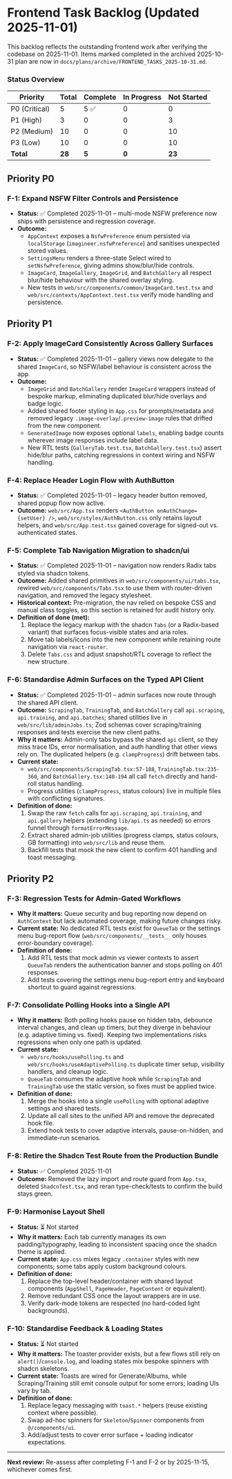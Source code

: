 # Frontend Task Backlog (Updated 2025-11-01)

This backlog reflects the outstanding frontend work after verifying the codebase on 2025-11-01. Items marked completed in the archived 2025-10-31 plan are now in `docs/plans/archive/FRONTEND_TASKS_2025-10-31.md`.

### Status Overview

| Priority | Total | Complete | In Progress | Not Started |
|----------|-------|----------|-------------|-------------|
| P0 (Critical) | 5 | 5 ✅ | 0 | 0 |
| P1 (High) | 3 | 0 | 0 | 3 |
| P2 (Medium) | 10 | 0 | 0 | 10 |
| P3 (Low) | 10 | 0 | 0 | 10 |
| **Total** | **28** | **5** | **0** | **23** |

## Priority P0

### F-1: Expand NSFW Filter Controls and Persistence
- **Status:** ✅ Completed 2025-11-01 – multi-mode NSFW preference now ships with persistence and regression coverage.
- **Outcome:**
  - `AppContext` exposes a `NsfwPreference` enum persisted via `localStorage` (`imagineer.nsfwPreference`) and sanitises unexpected stored values.
  - `SettingsMenu` renders a three-state Select wired to `setNsfwPreference`, giving admins show/blur/hide controls.
  - `ImageCard`, `ImageGallery`, `ImageGrid`, and `BatchGallery` all respect blur/hide behaviour with the shared overlay styling.
  - New tests in `web/src/components/common/ImageCard.test.tsx` and `web/src/contexts/AppContext.test.tsx` verify mode handling and persistence.

## Priority P1

### F-2: Apply ImageCard Consistently Across Gallery Surfaces
- **Status:** ✅ Completed 2025-11-01 – gallery views now delegate to the shared `ImageCard`, so NSFW/label behaviour is consistent across the app.
- **Outcome:**
  - `ImageGrid` and `BatchGallery` render `ImageCard` wrappers instead of bespoke markup, eliminating duplicated blur/hide overlays and badge logic.
  - Added shared footer styling in `App.css` for prompts/metadata and removed legacy `.image-overlay`/`.preview-image` rules that drifted from the new component.
  - `GeneratedImage` now exposes optional `labels`, enabling badge counts wherever image responses include label data.
  - New RTL tests (`GalleryTab.test.tsx`, `BatchGallery.test.tsx`) assert hide/blur paths, catching regressions in context wiring and NSFW handling.

### F-4: Replace Header Login Flow with AuthButton
- **Status:** ✅ Completed 2025-11-01 – legacy header button removed, shared popup flow now active.
- **Outcome:** `web/src/App.tsx` renders `<AuthButton onAuthChange={setUser} />`, `web/src/styles/AuthButton.css` only retains layout helpers, and `web/src/App.test.tsx` gained coverage for signed-out vs. authenticated states.

### F-5: Complete Tab Navigation Migration to shadcn/ui
- **Status:** ✅ Completed 2025-11-01 – navigation now renders Radix tabs styled via shadcn tokens.
- **Outcome:** Added shared primitives in `web/src/components/ui/tabs.tsx`, rewired `web/src/components/Tabs.tsx` to use them with router-driven navigation, and removed the legacy stylesheet.
- **Historical context:** Pre-migration, the nav relied on bespoke CSS and manual class toggles, so this section is retained for audit history only.
- **Definition of done (met):**
  1. Replace the legacy markup with the shadcn `Tabs` (or a Radix-based variant) that surfaces focus-visible states and aria roles.
  2. Move tab labels/icons into the new component while retaining route navigation via `react-router`.
  3. Delete `Tabs.css` and adjust snapshot/RTL coverage to reflect the new structure.

### F-6: Standardise Admin Surfaces on the Typed API Client
- **Status:** ✅ Completed 2025-11-01 – admin surfaces now route through the shared API client.
- **Outcome:** `ScrapingTab`, `TrainingTab`, and `BatchGallery` call `api.scraping`, `api.training`, and `api.batches`; shared utilities live in `web/src/lib/adminJobs.ts`; Zod schemas cover scraping/training responses and tests exercise the new client paths.
- **Why it matters:** Admin-only tabs bypass the shared `api` client, so they miss trace IDs, error normalisation, and auth handling that other views rely on. The duplicated helpers (e.g. `clampProgress`) drift between tabs.
- **Current state:**
  - `web/src/components/ScrapingTab.tsx:57-188`, `TrainingTab.tsx:235-360`, and `BatchGallery.tsx:140-194` all call `fetch` directly and hand-roll status handling.
  - Progress utilities (`clampProgress`, status colours) live in multiple files with conflicting signatures.
- **Definition of done:**
  1. Swap the raw `fetch` calls for `api.scraping`, `api.training`, and `api.gallery` helpers (extending `lib/api.ts` as needed) so errors funnel through `formatErrorMessage`.
  2. Extract shared admin-job utilities (progress clamps, status colours, GB formatting) into `web/src/lib` and reuse them.
  3. Backfill tests that mock the new client to confirm 401 handling and toast messaging.

## Priority P2

### F-3: Regression Tests for Admin-Gated Workflows
- **Why it matters:** Queue security and bug reporting now depend on `AuthContext` but lack automated coverage, making future changes risky.
- **Current state:** No dedicated RTL tests exist for `QueueTab` or the settings menu bug-report flow (`web/src/components/__tests__` only houses error-boundary coverage).
- **Definition of done:**
  1. Add RTL tests that mock admin vs viewer contexts to assert `QueueTab` renders the authentication banner and stops polling on 401 responses.
  2. Add tests covering the settings menu bug-report entry and keyboard shortcut to guard against regressions.

### F-7: Consolidate Polling Hooks into a Single API
- **Why it matters:** Both polling hooks pause on hidden tabs, debounce interval changes, and clean up timers, but they diverge in behaviour (e.g. adaptive timing vs. fixed). Keeping two implementations risks regressions when only one path is updated.
- **Current state:**
  - `web/src/hooks/usePolling.ts` and `web/src/hooks/useAdaptivePolling.ts` duplicate timer setup, visibility handlers, and cleanup logic.
  - `QueueTab` consumes the adaptive hook while `ScrapingTab` and `TrainingTab` use the static version, so fixes must be applied twice.
- **Definition of done:**
  1. Merge the hooks into a single `usePolling` with optional adaptive settings and shared tests.
  2. Update all call sites to the unified API and remove the deprecated hook file.
  3. Extend hook tests to cover adaptive intervals, pause-on-hidden, and immediate-run scenarios.

### F-8: Retire the Shadcn Test Route from the Production Bundle
- **Status:** ✅ Completed 2025-11-01
- **Outcome:** Removed the lazy import and route guard from `App.tsx`, deleted `ShadcnTest.tsx`, and reran type-check/tests to confirm the build stays green.


### F-9: Harmonise Layout Shell
- **Status:** ⏳ Not started
- **Why it matters:** Each tab currently manages its own padding/typography, leading to inconsistent spacing once the shadcn theme is applied.
- **Current state:** `App.css` mixes legacy `.container` styles with new components; some tabs apply custom background colours.
- **Definition of done:**
  1. Replace the top-level header/container with shared layout components (`AppShell`, `PageHeader`, `PageContent` or equivalent).
  2. Remove redundant CSS once the layout wrappers are in use.
  3. Verify dark-mode tokens are respected (no hard-coded light backgrounds).

### F-10: Standardise Feedback & Loading States
- **Status:** ⏳ Not started
- **Why it matters:** The toaster provider exists, but a few flows still rely on `alert()`/`console.log`, and loading states mix bespoke spinners with shadcn skeletons.
- **Current state:** Toasts are wired for Generate/Albums, while Scraping/Training still emit console output for some errors; loading UIs vary by tab.
- **Definition of done:**
  1. Replace legacy messaging with `toast.*` helpers (reuse existing context where possible).
  2. Swap ad-hoc spinners for `Skeleton`/`Spinner` components from `@/components/ui`.
  3. Add/adjust tests to cover error surface + loading indicator expectations.

---

**Next review:** Re-assess after completing F-1 and F-2 or by 2025-11-15, whichever comes first.
